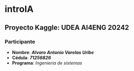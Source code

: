 # introIA
## Proyecto Kaggle: UDEA AI4ENG 20242

### Participante

- **Nombre**: ***Alvaro Antonio Varelas Uribe***
- **Cédula**: ***71256826***
- **Programa**: *Ingenieria de sistemas*

